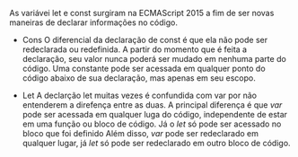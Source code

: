 As variávei let e const surgiram na ECMAScript 2015 a fim de ser novas maneiras de declarar informações no código. 

- Cons
	O diferencial da declaração de const é que ela não pode ser redeclarada ou redefinida. A partir do momento que é feita a declaração, seu valor nunca poderá ser mudado em nenhuma parte do código. Uma constante pode ser acessada em qualquer ponto do código abaixo de sua declaração, mas apenas em seu escopo.

- Let
	A declarção let muitas vezes é confundida com var por não entenderem a direfença entre as duas. A principal diferença é que *var* pode ser acessada em qualquer luga do código, independente de estar em uma função ou bloco de código. Já o *let* só pode ser acessado no bloco que foi definido Além disso, *var* pode ser redeclarado em qualquer lugar, já *let* só pode ser redeclarado em outro bloco de código.